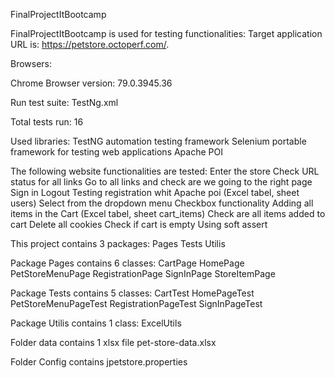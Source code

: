 FinalProjectItBootcamp


FinalProjectItBootcamp is used for testing functionalities:
Target application URL is: https://petstore.octoperf.com/.

Browsers:

Chrome Browser version: 79.0.3945.36

Run test suite: TestNg.xml

Total tests run: 16

Used libraries:
TestNG automation testing framework
Selenium portable framework for testing web applications
Apache POI

The following website functionalities are tested:
Enter the store
Check URL status for all links
Go to all links and check are we going to the right page
Sign in
Logout
Testing registration whit Apache poi (Excel tabel, sheet users)
Select from the dropdown menu
Checkbox functionality
Adding all items in the Cart (Excel tabel, sheet cart_items)
Check are all items added to cart
Delete all cookies
Check if cart is empty
Using soft assert

This project contains 3 packages:
Pages
Tests
Utilis


Package Pages contains 6 classes:
CartPage
HomePage
PetStoreMenuPage
RegistrationPage
SignInPage
StoreItemPage

Package Tests contains 5 classes:
CartTest
HomePageTest
PetStoreMenuPageTest
RegistrationPageTest
SignInPageTest

Package Utilis contains 1 class:
ExcelUtils

Folder data contains 1 xlsx file
pet-store-data.xlsx

Folder Config contains
jpetstore.properties
